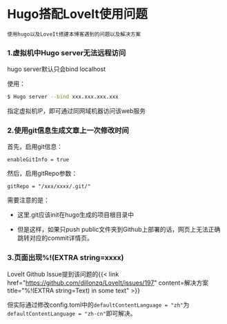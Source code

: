 # Hugo搭配LoveIt使用问题


    使用hugo以及LoveIt搭建本博客遇到的问题以及解决方案

<!--more-->

### 1.虚拟机中Hugo server无法远程访问

hugo server默认只会bind localhost

使用：

```bash
$ Hugo server --bind xxx.xxx.xxx.xxx
```

指定虚拟机IP，即可通过同网域机器访问该web服务

### 2.使用git信息生成文章上一次修改时间

首先，启用git信息：

```
enableGitInfo = true
```

然后，启用gitRepo参数：

```
gitRepo = "/xxx/xxxx/.git/"
```

需要注意的是：

- 这里.git应该init在hugo生成的项目根目录中

- 但是这样，如果只push public文件夹到Github上部署的话，网页上无法正确跳转对应的commit详情页。

### 3.页面出现%!(EXTRA string=xxxx)

LoveIt Github Issue提到该问题的{{< link href="https://github.com/dillonzq/LoveIt/issues/197" content=解决方案 title="%!(EXTRA string=Text) in some text" >}}

但实际通过修改config.toml中的`defaultContentLanguage = "zh"`为`defaultContentLanguage = "zh-cn"`即可解决。
